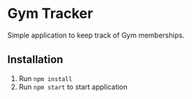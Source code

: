 # Gym Tracker
Simple application to keep track of Gym memberships.

## Installation
1. Run `npm install`
2. Run `npm start` to start application
